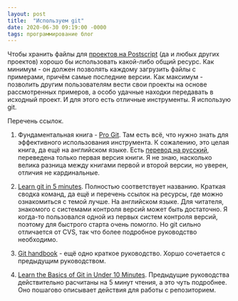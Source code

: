 ```yaml
---
layout: post
title:  "Используем git"
date: 2020-06-30 09:19:00 -0000
tags: программирование блог
---
```


Чтобы хранить файлы для [проектов на Postscript](/post/postscript_digest) (да и любых других проектов) хорошо бы использовать какой-либо общий ресурс. Как минимум - он должен позволять каждому загрузить файлы с примерами, причём самые последние версии. Как максимум - позволить другим пользователям вести свои проекты на основе рассмотренных примеров, а особо удачные находки передавать в исходный проект. И для этого есть отличные инструменты. Я использую git. 

Перечень ссылок.

1. Фундаментальная книга - [Pro Git](https://git-scm.com/book/en/v2). Там есть всё, что нужно знать для эффективного использования инструмента. К сожалению, это целая книга, да ещё на английском языке. Есть [перевод на русский](https://github.s3.amazonaws.com/downloads/GArik/progit/progit.ru.pdf?X-Amz-Algorithm=AWS4-HMAC-SHA256&X-Amz-Credential=AKIAISTNZFOVBIJMK3TQ%2F20200629%2Fus-east-1%2Fs3%2Faws4_request&X-Amz-Date=20200629T222333Z&X-Amz-Expires=300&X-Amz-SignedHeaders=host&X-Amz-Signature=3d1ae1a3870ddf12773b0606938e9d477a7fa34f1b1783e516468203a996af50),  переведена только первая версия книги. Я не знаю, насколько велика разница между книгами первой и второй версии, но уверен, отличия не кардинальные.

2. [Learn git in 5 minutes](https://learnxinyminutes.com/docs/git/). Полностью соответствует названию. Краткая сводка команд, да ещё и перечень ссылок на ресурсы, где можно ознакомиться с темой лучше. На английском языке. Для читателя, знакомого с системами контроля версий может быть достаточно. Я когда-то пользовался одной из первых систем контроля версий, поэтому для быстрого старта очень помогло. Но git сильно отличается от CVS, так что более подробное руководство необходимо.

3. [Git handbook](https://guides.github.com/introduction/git-handbook/) - ещё одно краткое руководство. Хоршо сочетается с предыдущим руководством. 

4. [Learn the Basics of Git in Under 10 Minutes](https://www.freecodecamp.org/news/learn-the-basics-of-git-in-under-10-minutes-da548267cc91/). Предыдущие руководства действительно расчитаны на 5 минут чтения, а это чуть подробнее. Оно пошагово описывает действия для работы с репозиторием.